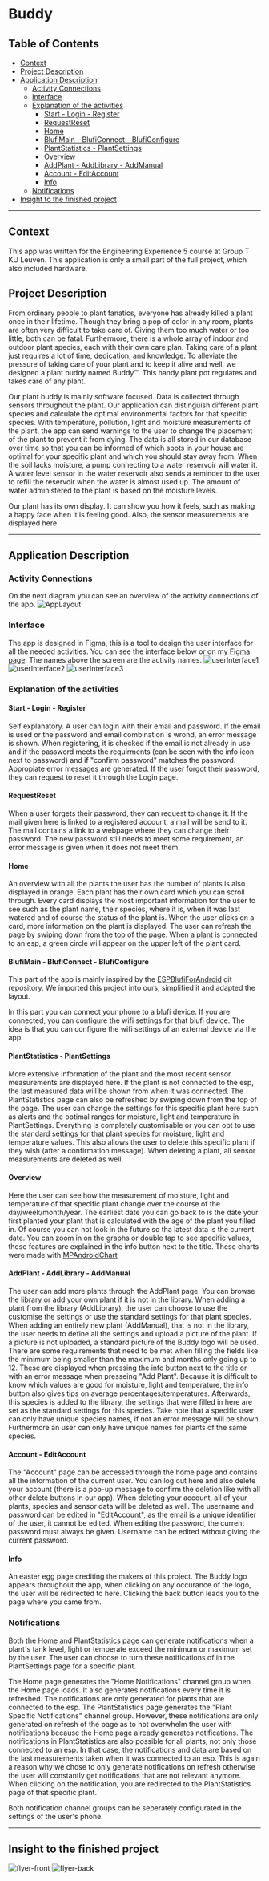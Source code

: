 # Buddy
## Table of Contents
- [Context](#context)
- [Project Description](#project-description)
- [Application Description](#application-description)
  * [Activity Connections](#activity-connections)
  * [Interface](#interface)
  * [Explanation of the activities](#explanation-of-the-activities)
    + [Start - Login - Register](#start---login---register)
    + [RequestReset](#requestreset)
    + [Home](#home)
    + [BlufiMain - BlufiConnect - BlufiConfigure](#blufimain---bluficonnect---bluficonfigure)
    + [PlantStatistics - PlantSettings](#plantstatistics---plantsettings)
    + [Overview](#overview)
    + [AddPlant - AddLibrary - AddManual](#addplant---addlibrary---addmanual)
    + [Account - EditAccount](#account---editaccount)
    + [Info](#info)
  * [Notifications](#notifications)
- [Insight to the finished project](#insight-to-the-finished-project)
___
## Context
This app was written for the Engineering Experience 5 course at Group T KU Leuven. This application is only a small part of the full project, which also included hardware.

## Project Description
From ordinary people to plant fanatics, everyone has already killed a plant once in their lifetime. Though they bring a pop of color in any room, plants are often very difficult to take care of. Giving them too much water or too little, both can be fatal. Furthermore, there is a whole array of indoor and outdoor plant species, each with their own care plan. Taking care of a plant just requires a lot of time, dedication, and knowledge. To alleviate the pressure of taking care of your plant and to keep it alive and well, we designed a plant buddy named Buddy™. This handy plant pot regulates and takes care of any plant.

Our plant buddy is mainly software focused. Data is collected through sensors throughout the plant. Our application can distinguish different plant species and calculate the optimal environmental factors for that specific species. With temperature, pollution, light and moisture measurements of the plant, the app can send warnings to the user to change the placement of the plant to prevent it from dying. The data is all stored in our database over time so that you can be informed of which spots in your house are optimal for your specific plant and which you should stay away from. When the soil lacks moisture, a pump connecting to a water reservoir will water it. A water level sensor in the water reservoir also sends a reminder to the user to refill the reservoir when the water is almost used up. The amount of water administered to the plant is based on the moisture levels.

Our plant has its own display. It can show you how it feels, such as making a happy face when it is feeling good. Also, the sensor measurements are displayed here.
***
## Application Description
### Activity Connections
On the next diagram you can see an overview of the activity connections of the app.
![AppLayout](https://user-images.githubusercontent.com/90101184/171037995-c737facf-127c-4c40-af43-1753ed3c0d9a.png)

### Interface
The app is designed in Figma, this is a tool to design the user interface for all the needed activities. You can see the interface below or on my [Figma page](https://www.figma.com/file/uyCdwiU2rQHNsTfw4GtCdB/Buddy?node-id=0%3A1). The names above the screen are the activity names.
![userInterface1](https://user-images.githubusercontent.com/90101184/171037750-fbe6e608-1855-48cb-88d7-07d5e7312b7b.png)
![userInterface2](https://user-images.githubusercontent.com/90101184/171037847-8905b80b-eb7b-4633-9130-a06649e36f32.png)
![userInterface3](https://user-images.githubusercontent.com/90101184/171037860-35477813-b8a1-431d-a259-7c59903e49ed.png)

### Explanation of the activities
#### Start - Login - Register
Self explanatory. A user can login with their email and password. If the email is used or the password and email combination is wrond, an error message is shown. When registering, it is checked if the email is not already in use and if the password meets the requirments (can be seen with the info icon next to password) and if "confirm password" matches the password. Appropiate error messages are generated. If the user forgot their password, they can request to reset it through the Login page.

#### RequestReset
When a user forgets their password, they can request to change it. If the mail given here is linked to a registered account, a mail will be send to it. The mail contains a link to a webpage where they can change their password. The new password still needs to meet some requirement, an error message is given when it does not meet them.

#### Home
An overview with all the plants the user has the number of plants is also displayed in orange. Each plant has their own card which you can scroll through. Every card displays the most important information for the user to see such as the plant name, their species, where it is, when it was last watered and of course the status of the plant is. When the user clicks on a card, more information on the plant is displayed. The user can refresh the page by swiping down from the top of the page. When a plant is connected to an esp, a green circle will appear on the upper left of the plant card.

#### BlufiMain - BlufiConnect - BlufiConfigure
This part of the app is mainly inspired by the [ESPBlufiForAndroid](https://github.com/EspressifApp/EspBlufiForAndroid) git repository. We imported this project into ours, simplified it and adapted the layout.

In this part you can connect your phone to a blufi device. If you are connected, you can configure the wifi settings for that blufi device. The idea is that you can configure the wifi settings of an external device via the app.

#### PlantStatistics - PlantSettings
More extensive information of the plant and the most recent sensor measurements are displayed here. If the plant is not connected to the esp, the last measured data will be shown from when it was connected. The PlantStatistics page can also be refreshed by swiping down from the top of the page. The user can change the settings for this specific plant here such as alerts and the optimal ranges for moisture, light and temperature in PlantSettings. Everything is completely customisable or you can opt to use the standard settings for that plant species for moisture, light and temperature values. This also allows the user to delete this specific plant if they wish (after a confirmation message). When deleting a plant, all sensor measurements are deleted as well.

#### Overview
Here the user can see how the measurement of moisture, light and temperature of that specific plant change over the course of the day/week/month/year. The earliest date you can go back to is the date your first planted your plant that is calculated with the age of the plant you filled in. Of course you can not look in the future so tha latest data is the current date. You can zoom in on the graphs or double tap to see specific values, these features are explained in the info button next to the title. These charts were made with [MPAndroidChart](https://github.com/PhilJay/MPAndroidChart)

#### AddPlant - AddLibrary - AddManual
The user can add more plants through the AddPlant page. You can browse the library or add your own plant if it is not in the library. When adding a plant from the library (AddLibrary), the user can choose to use the customise the settings or use the standard settings for that plant species. When adding an entirely new plant (AddManual), that is not in the library, the user needs to define all the settings and upload a picture of the plant. If a picture is not uploaded, a standard picture of the Buddy logo will be used. There are some requirements that need to be met when filling the fields like the minimum being smaller than the maximum and months only going up to 12. These are displayed when pressing the info button next to the title or with an error message when presseing "Add Plant". Because it is difficult to know which values are good for moisture, light and temperature, the info button also gives tips on average percentages/temperatures. Afterwards, this species is added to the library, the settings that were filled in here are set as the standard settings for this species. Take note that a specific user can only have unique species names, if not an error message will be shown. Furthermore an user can only have unique names for plants of the same species.

#### Account - EditAccount
The "Account" page can be accessed through the home page and contains all the information of the current user. You can log out here and also delete your account (there is a pop-up message to confirm the deletion like with all other delete buttons in our app). When deleting your account, all of your plants, species and sensor data will be deleted as well. The username and password can be edited in "EditAccount", as the email is a unique identifier of the user, it cannot be edited. When editing the password, the current password must always be given. Username can be edited without giving the current password.

#### Info
An easter egg page crediting the makers of this project. The Buddy logo appears throughout the app, when clicking on any occurance of the logo, the user will be redirected to here. Clicking the back button leads you to the page where you came from.

### Notifications
Both the Home and PlantStatistics page can generate notifications when a plant's tank level, light or temperate exceed the minimum or maximum set by the user. The user can choose to turn these notifications of in the PlantSettings page for a specific plant.

The Home page generates the "Home Notifications" channel group when the Home page loads. It also generates notifications every time it is refreshed. The notifications are only generated for plants that are connected to the esp. The PlantStatistics page generates the "Plant Specific Notifications" channel group. However, these notifications are only generated on refresh of the page as to not overwhelm the user with notifications because the Home page already generates notifications. The notifications in PlantStatistics are also possible for all plants, not only those connected to an esp. In that case, the notifications and data are based on the last measurements taken when it was connected to an esp. This is again a reason why we chose to only generate notifications on refresh otherwise the user will constantly get notifications that are not relevant anymore. When clicking on the notification, you are redirected to the PlantStatistics page of that specific plant.

Both notification channel groups can be seperately configurated in the settings of the user's phone.
***
## Insight to the finished project
![flyer-front](https://user-images.githubusercontent.com/90101184/171038974-a27512e0-6c5a-4efc-af75-4e8f2acbb64c.png)
![flyer-back](https://user-images.githubusercontent.com/90101184/171038993-43cb9345-93a0-4d04-b4b8-50f7894353b2.png)
